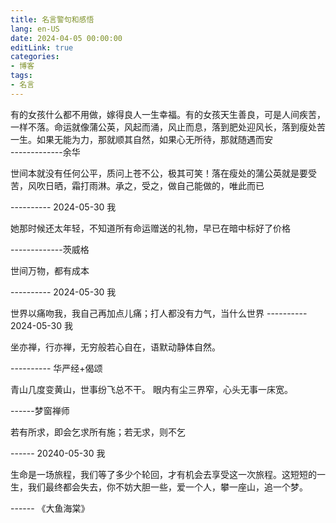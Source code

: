 ```yaml
---
title: 名言警句和感悟
lang: en-US
date: 2024-04-05 00:00:00
editLink: true
categories: 
- 博客
tags: 
- 名言
---
```


有的女孩什么都不用做，嫁得良人一生幸福。有的女孩天生善良，可是人间疾苦，一样不落。命运就像蒲公英，风起而涌，风止而息，落到肥处迎风长，落到瘦处苦一生。如果无能为力，那就顺其自然，如果心无所待，那就随遇而安      
-------------余华
                                                              
 世间本就没有任何公平，质问上苍不公，极其可笑！落在瘦处的蒲公英就是要受苦，风吹日晒，霜打雨淋。承之，受之，做自己能做的，唯此而已
 
---------- 2024-05-30 我
                                                              
                                                              
                                                              
  她那时候还太年轻，不知道所有命运赠送的礼物，早已在暗中标好了价格            
                                                              
  -------------茨威格
  
  
世间万物，都有成本

---------- 2024-05-30 我
                                                              
                                                              

世界以痛吻我，我自己再加点儿痛；打人都没有力气，当什么世界
---------- 2024-05-30 我



坐亦禅，行亦禅，无穷般若心自在，语默动静体自然。

---------- 华严经+偈颂

青山几度变黄山，世事纷飞总不干。 
眼内有尘三界窄，心头无事一床宽。

------梦窗禅师


若有所求，即会乞求所有施；若无求，则不乞

------ 20240-05-30 我


生命是一场旅程，我们等了多少个轮回，才有机会去享受这一次旅程。这短短的一生，我们最终都会失去，你不妨大胆一些，爱一个人，攀一座山，追一个梦。

------ 《大鱼海棠》
